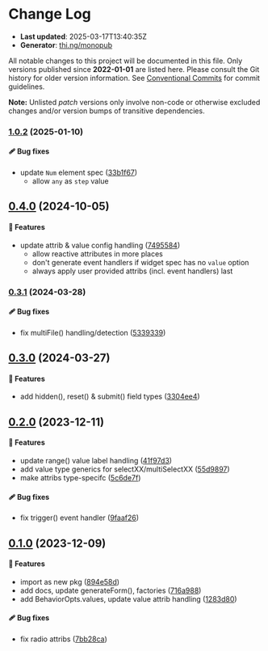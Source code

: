 # Change Log

- **Last updated**: 2025-03-17T13:40:35Z
- **Generator**: [thi.ng/monopub](https://thi.ng/monopub)

All notable changes to this project will be documented in this file.
Only versions published since **2022-01-01** are listed here.
Please consult the Git history for older version information.
See [Conventional Commits](https://conventionalcommits.org/) for commit guidelines.

**Note:** Unlisted _patch_ versions only involve non-code or otherwise excluded changes
and/or version bumps of transitive dependencies.

### [1.0.2](https://github.com/thi-ng/umbrella/tree/@thi.ng/rdom-forms@1.0.2) (2025-01-10)

#### 🩹 Bug fixes

- update `Num` element spec ([33b1f67](https://github.com/thi-ng/umbrella/commit/33b1f67))
  - allow `any` as `step` value

## [0.4.0](https://github.com/thi-ng/umbrella/tree/@thi.ng/rdom-forms@0.4.0) (2024-10-05)

#### 🚀 Features

- update attrib & value config handling ([7495584](https://github.com/thi-ng/umbrella/commit/7495584))
  - allow reactive attributes in more places
  - don't generate event handlers if widget spec has no `value` option
  - always apply user provided attribs (incl. event handlers) last

### [0.3.1](https://github.com/thi-ng/umbrella/tree/@thi.ng/rdom-forms@0.3.1) (2024-03-28)

#### 🩹 Bug fixes

- fix multiFile() handling/detection ([5339339](https://github.com/thi-ng/umbrella/commit/5339339))

## [0.3.0](https://github.com/thi-ng/umbrella/tree/@thi.ng/rdom-forms@0.3.0) (2024-03-27)

#### 🚀 Features

- add hidden(), reset() & submit() field types ([3304ee4](https://github.com/thi-ng/umbrella/commit/3304ee4))

## [0.2.0](https://github.com/thi-ng/umbrella/tree/@thi.ng/rdom-forms@0.2.0) (2023-12-11)

#### 🚀 Features

- update range() value label handling ([41f97d3](https://github.com/thi-ng/umbrella/commit/41f97d3))
- add value type generics for selectXX/multiSelectXX ([55d9897](https://github.com/thi-ng/umbrella/commit/55d9897))
- make attribs type-specifc ([5c6de7f](https://github.com/thi-ng/umbrella/commit/5c6de7f))

#### 🩹 Bug fixes

- fix trigger() event handler ([9faaf26](https://github.com/thi-ng/umbrella/commit/9faaf26))

## [0.1.0](https://github.com/thi-ng/umbrella/tree/@thi.ng/rdom-forms@0.1.0) (2023-12-09)

#### 🚀 Features

- import as new pkg ([894e58d](https://github.com/thi-ng/umbrella/commit/894e58d))
- add docs, update generateForm(), factories ([716a988](https://github.com/thi-ng/umbrella/commit/716a988))
- add BehaviorOpts.values, update value attrib handling ([1283d80](https://github.com/thi-ng/umbrella/commit/1283d80))

#### 🩹 Bug fixes

- fix radio attribs ([7bb28ca](https://github.com/thi-ng/umbrella/commit/7bb28ca))
